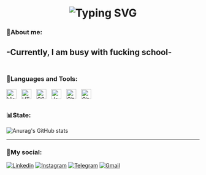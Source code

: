 <h1 align="center">
   <img src="https://readme-typing-svg.demolab.com?font=Fira+Code&weight=600&size=30&duration=2000&pause=1000&center=true&vCenter=true&width=435&lines=Hi+There%F0%9F%91%8B;Wellcome+To+My+GitHub" alt="Typing SVG" />
</h1>

### 👦About me:
 -Currently, I am busy with fucking school-
  <br><br/>
---

### 👜Languages and Tools:
<img align="left" alt="Visual Studio Code" width="26px" src="https://cdn.jsdelivr.net/gh/devicons/devicon/icons/vscode/vscode-original.svg" style="padding-right:10px;" />
<img align="left" alt="HTML5" width="26px" src="https://cdn.jsdelivr.net/gh/devicons/devicon/icons/html5/html5-original.svg" style="padding-right:10px;" />
<img align="left" alt="CSS3" width="26px" src="https://cdn.jsdelivr.net/gh/devicons/devicon/icons/css3/css3-original.svg" style="padding-right:10px;" />
<img align="left" alt="JavaScript" width="26px" src="https://cdn.jsdelivr.net/gh/devicons/devicon/icons/javascript/javascript-original.svg" style="padding-right:10px;" />
<img align="left" alt="Git" width="26px" src="https://cdn.jsdelivr.net/gh/devicons/devicon/icons/git/git-original.svg" style="padding-right:10px;" />
<img align="left" alt="GitHub" width="26px" src="https://user-images.githubusercontent.com/3369400/139447912-e0f43f33-6d9f-45f8-be46-2df5bbc91289.png" style="padding-right:10px;" />
<br><br/>

### 📊State:
<!-- ![Anurag's GitHub stats](https://github-readme-stats.vercel.app/api?username=bahareshghi&show_icons=true&bg_color=000&title_color=FDC435&border_color=FDC435&icon_color=FDC435&text_color=fff) -->
![Anurag's GitHub stats](https://github-readme-stats.vercel.app/api?username=katayoneshghi&theme=github_dark&show_icons=true)
<!-- [![Top Langs](https://github-readme-stats.vercel.app/api/top-langs/?username=bahareshghi&layout=compact)](https://github.com/anuraghazra/github-readme-stats) -->
---
### 📱My social:
<div>

[![Linkedin](https://img.shields.io/badge/LinkedIn-0A66C2?logo=Linkedin&logoColor=white&style=for-the-badge)](https://www.linkedin.com/in/eshghi-eshghi-268802341/)
[![Instagram](https://img.shields.io/badge/Instagram-E4405F?logo=Instagram&logoColor=white&style=for-the-badge)](https://instagram.com/ka.eshghi?igshid=YmMyMTA2M2Y=)
[![Telegram](https://img.shields.io/badge/Telegram-229ED9?logo=Telegram&logoColor=white&style=for-the-badge)](https://t.me/ka_eshghi)
[![Gmail](https://img.shields.io/badge/Gmail-EA4335?logo=Gmail&logoColor=white&style=for-the-badge)](mailto:eshghii.2007@gmail.com)
    
</div>

